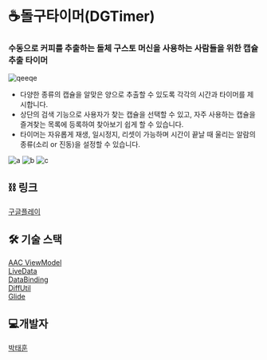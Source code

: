 # ☕돌구타이머(DGTimer)
### 수동으로 커피를 추출하는 돌체 구스토 머신을 사용하는 사람들을 위한 캡슐 추출 타이머
![qeeqe](https://user-images.githubusercontent.com/48874574/134128159-d9012ad2-af0e-49c2-9e54-e4139786c94b.jpg)
- 다양한 종류의 캡슐을 알맞은 양으로 추출할 수 있도록 각각의 시간과 타이머를 제시합니다.
- 상단의 검색 기능으로 사용자가 찾는 캡슐을 선택할 수 있고, 자주 사용하는 캡슐을 즐겨찾는 목록에 등록하여 찾아보기 쉽게 할 수 있습니다.
- 타이머는 자유롭게 재생, 일시정지, 리셋이 가능하며 시간이 끝날 때 울리는 알람의 종류(소리 or 진동)을 설정할 수 있습니다.

![a](https://user-images.githubusercontent.com/48874574/134128487-358f2ff9-2a34-4ae3-b41f-0adcdcb754e2.png)
![b](https://user-images.githubusercontent.com/48874574/134128495-743bc86c-4fb2-4774-83fc-e6fcbfbe18b4.png)
![c](https://user-images.githubusercontent.com/48874574/134128503-8b0ad935-9147-43b2-97ee-df9f34c9d943.png)

## ⛓ 링크
[구글플레이](https://play.google.com/store/apps/details?id=com.tyehooney.dgtimer)
<br>
 
## 🛠 기술 스택
[AAC ViewModel](https://developer.android.com/topic/libraries/architecture/viewmodel?hl=ko)  
[LiveData](https://developer.android.com/topic/libraries/architecture/livedata)  
[DataBinding](https://developer.android.com/topic/libraries/data-binding)  
[DiffUtil](https://developer.android.com/reference/androidx/recyclerview/widget/DiffUtil)  
[Glide](https://github.com/bumptech/glide)

## 💻개발자
[박태훈](https://github.com/tyehooney)
